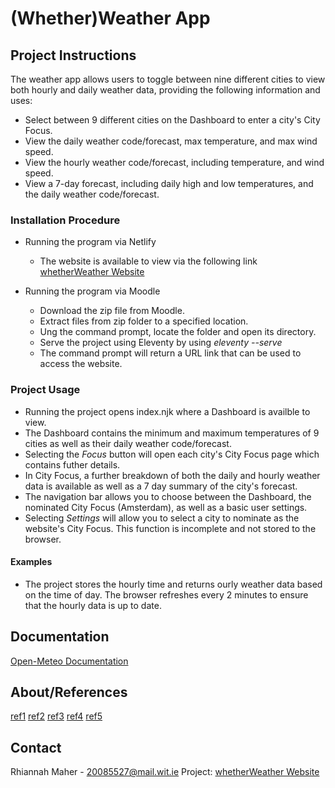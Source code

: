 # (Whether)Weather App

## Project Instructions

The weather app allows users to toggle between nine different cities to view both hourly and daily weather data, providing the following information and uses:

- Select between 9 different cities on the Dashboard to enter a city's City Focus.
- View the daily weather code/forecast, max temperature, and max wind speed.
- View the hourly weather code/forecast, including temperature, and wind speed.
- View a 7-day forecast, including daily high and low temperatures, and the daily weather code/forecast.

### Installation Procedure

- Running the program via Netlify

	- The website is available to view via the following link [whetherWeather Website](https://whetherweather-weatherapp.netlify.app)

- Running the program via Moodle

	- Download the zip file from Moodle.
	- Extract files from zip folder to a specified location.
	- Ung the command prompt, locate the folder and open its directory.
	- Serve the project using Eleventy by using *eleventy --serve*
	- The command prompt will return a URL link that can be used to access the website.

### Project Usage

- Running the project opens index.njk where a Dashboard is availble to view.
- The Dashboard contains the minimum and maximum temperatures of 9 cities as well as their daily weather code/forecast.
- Selecting the *Focus* button will open each city's City Focus page which contains futher details.
- In City Focus, a further breakdown of both the daily and hourly weather data is available as well as a 7 day summary of the city's forecast.
- The navigation bar allows you to choose between the Dashboard, the nominated City Focus (Amsterdam), as well as a basic user settings.
- Selecting *Settings* will allow you to select a city to nominate as the website's City Focus. This function is incomplete and not stored to the browser.

#### Examples

- The project stores the hourly time and returns ourly weather data based on the time of day. The browser refreshes every 2 minutes to ensure that the hourly data is up to date.

## Documentation

[Open-Meteo Documentation](https://open-meteo.com/en/docs)


## About/References

[ref1](https://developer.mozilla.org/en-US/docs/Web/JavaScript/Reference/Global_Objects/String/split)
[ref2](https://www.shecodes.io/athena/81408-what-does-undefined-mean-in-javascript)
[ref3](https://stackoverflow.com/questions/3390396/how-can-i-check-for-undefined-in-javascript)
[ref4](https://stackoverflow.com/questions/39334400/how-to-split-url-to-get-url-path-in-javascript)
[ref5](https://www.w3schools.com/jsref/jsref_gethours.asp)

## Contact

Rhiannah Maher - 20085527@mail.wit.ie
Project: [whetherWeather Website](https://whetherweather-weatherapp.netlify.app)
